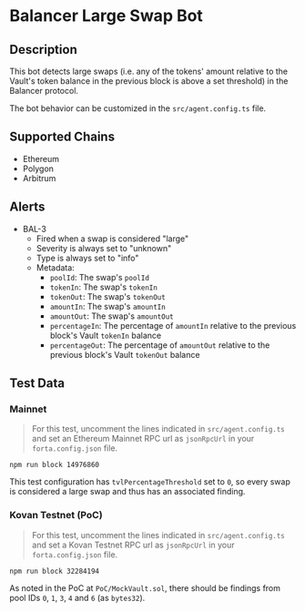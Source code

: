 # Balancer Large Swap Bot

## Description

This bot detects large swaps (i.e. any of the tokens' amount relative to the Vault's token balance in the previous
block is above a set threshold) in the Balancer protocol.

The bot behavior can be customized in the `src/agent.config.ts` file.

## Supported Chains

- Ethereum
- Polygon
- Arbitrum

## Alerts

- BAL-3
  - Fired when a swap is considered "large"
  - Severity is always set to "unknown"
  - Type is always set to "info"
  - Metadata:
    - `poolId`: The swap's `poolId`
    - `tokenIn`: The swap's `tokenIn`
    - `tokenOut`: The swap's `tokenOut`
    - `amountIn`: The swap's `amountIn`
    - `amountOut`: The swap's `amountOut`
    - `percentageIn`: The percentage of `amountIn` relative to the previous block's Vault `tokenIn` balance
    - `percentageOut`: The percentage of `amountOut` relative to the previous block's Vault `tokenOut` balance

## Test Data

### Mainnet

> For this test, uncomment the lines indicated in `src/agent.config.ts` and set an Ethereum Mainnet RPC url as
`jsonRpcUrl` in your `forta.config.json` file.

```
npm run block 14976860
```

This test configuration has `tvlPercentageThreshold` set to `0`, so every swap is considered a large swap and thus has
an associated finding.

### Kovan Testnet (PoC)

> For this test, uncomment the lines indicated in `src/agent.config.ts` and set a Kovan Testnet RPC url as `jsonRpcUrl`
in your `forta.config.json` file.

```
npm run block 32284194
```

As noted in the PoC at `PoC/MockVault.sol`, there should be findings from pool IDs `0`, `1`, `3`, `4` and `6` (as `bytes32`).
